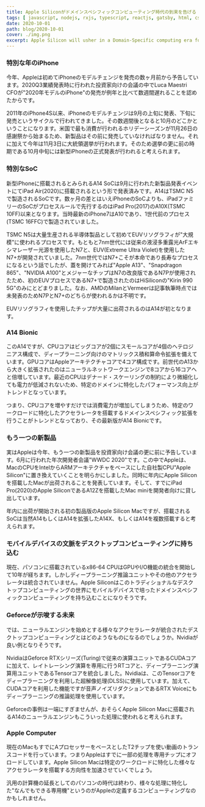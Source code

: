 ```yaml
---
title: Apple Siliconがドメインスペシフィックコンピューティング時代の到来を告げる
tags: [ javascript, nodejs, rxjs, typescript, reactjs, gatsby, html, css, python ]
date: 2020-10-01
path: blog/2020-10-01
cover: ./img.png
excerpt: Apple Silicon will usher in a Domain-Specific computing era for desktop PCs.
---
```


### 特別な年のiPhone

今年、Appleは初めてiPhoneのモデルチェンジを発売の数ヶ月前から予告しています。2020Q3業績発表時に行われた投資家向けの会議の中でLuca Maestri CFOが"2020年モデルのiPhone"の発売が例年と比べて数週間遅れることを認めたからです。

2011年のiPhone4S以来、iPhoneのモデルチェンジは9月の上旬に発表、下旬に発売というサイクルで行われてきました。その数週間後となると10月のどこかということになります。米国で最も消費が行われるホリデーシーズンが11月26日の感謝祭から始まるため、新製品はその前に発売していなければなりません。それに加えて今年は11月3日に大統領選挙が行われます。そのため選挙の更に前の時期である10月中旬には新型iPhoneの正式発表が行われると考えられます。

### 特別なSoC

新型iPhoneに搭載されるとみられるA14 SoCは9月に行われた新製品発表イベントにてiPad Air(2020)に搭載されるという形で発表済みです。A14はTSMC N5で製造されるSoCです。数ヶ月の差とはいえiPhoneのSoCよりも、iPadファミリーのSoCがプロセスルールで先行するのはiPad Pro(2017)のA10X(TSMC 10FF)以来となります。当時最新のiPhone7はA10であり、1世代前のプロセス(TSMC 16FFC)で製造されていました。

TSMC N5は大量生産される半導体製品として初めてEUVリソグラフィが"大規模"に使われるプロセスです。もともと7nm世代には従来の液浸多重露光ArFエキシマレーザー光源を使用したN7と、EUV(Extreme Ultra Violet)を使用したN7+が開発されていました。7nm世代ではN7+こそが本命であり長寿なプロセスになるという話でしたが、蓋を開けてみれば"Apple A13"、"Snapdragon 865"、"NVIDIA A100"とメジャーなチップはN7の改良版であるN7Pが使用されたため、初のEUVプロセスであるN7+で製造されたのはHiSiliconの"Kirin 990 5G"のみにとどまりました。なお、AMDのMilanとVermeerは記事執筆時点では未発表のためN7PとN7+のどちらが使われるかは不明です。

EUVリソグラフィを使用したチップが大量に出荷されるのはA14が初となります。

### A14 Bionic

このA14ですが、CPUコアはビッグコアが2個にスモールコアが4個のヘテロジニアス構成で、ディープラーニング向けのマトリックス積和算命令拡張を備えています。GPUコアはAppleアーキテクチャコアで4コア構成です。前世代のA13から大きく拡張されたのはニューラルネットワークエンジンで8コアから16コアへと倍増しています。最近のCPUはデナード・スケーリングの制約により微細化しても電力が低減されないため、特定のドメインに特化したパフォーマンス向上がトレンドとなっています。

つまり、CPUコアを増やすだけでは消費電力が増加してしまうため、特定のワークロードに特化したアクセラレータを搭載するドメインスペシフィック拡張を行うことがトレンドとなっており、その最新版がA14 Bionicです。

### もう一つの新製品

実はAppleは今年、もう一つの新製品を投資家向け会議の更に前に予告しています。6月に行われた年次開発者会議"WWDC 2020"です。この中でAppleは、MacのCPUをIntelからARMアーキテクチャをベースにした自社製CPU"Apple Silicon"に置き換えていくことを明らかにしました。同時に年内にApple Siliconを搭載したMacが出荷されることを発表しています。そして、すでにiPad Pro(2020)のApple SiliconであるA12Zを搭載したMac miniを開発者向けに貸し出しています。

年内に出荷が開始される初の製品版のApple Silicon Macですが、搭載されるSoCは当然A14もしくはA14を拡張したA14X、もしくはA14を複数搭載すると考えられます。

### モバイルデバイスの文脈をデスクトップコンピューティングに持ち込む

現在、パソコンに搭載されているx86-64 CPUはGPUやI/O機能の統合を開始して10年が経ちます。しかしディープラーニング推論ユニットやその他のアクセラレータは統合されていません。Apple Siliconはこのトラディショナルなデスクトップコンピューティングの世界にモバイルデバイスで培ったドメインスペシフィックコンピューティングを持ち込むことになりそうです。

### Geforceが示唆する未来

では、ニューラルエンジンを始めとする様々なアクセラレータが統合されたデスクトップコンピューティングとはどのようなものになるのでしょうか。Nvidiaが良い例となりそうです。

NvidiaはGeforce RTXシリーズ(Turing)で従来の演算ユニットであるCUDAコアに加えて、レイトレーシング演算を専用に行うRTコアと、ディープラーニング演算用ユニットであるTensorコアを統合しました。Nvidiaは、このTensorコアをディープラーニングを利用した超解像処理(DLSS)に使用しています。加えて、CUDAコアを利用した機能ですが音声ノイズリダクションであるRTX Voiceにもディープラーニングの推論処理を使用しています。

Geforceの事例は一端にすぎませんが、おそらくApple Silicon Macに搭載されるA14のニューラルエンジンもこういった処理に使われると考えられます。

### Apple Computer

現在のMacもすでにAプロセッサーをベースとしたT2チップを使い動画のトランスコードを行っています。つまりAppleはすでに一部の処理を専用チップにオフロードしています。Apple Silicon Macは特定のワークロードに特化した様々なアクセラレータを搭載する方向性を加速させていくでしょう。

汎用の計算機の延長としてのパソコンの時代は終わり、様々な処理に特化した"なんでもできる専用機"というのがAppleの定義するコンピューティングなのかもしれません。